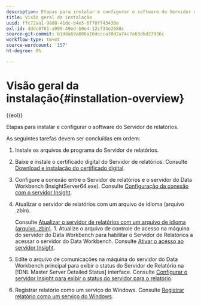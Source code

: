 ```yaml
---
description: Etapas para instalar e configurar o software do Servidor de relatórios.
title: Visão geral da instalação
uuid: ffc72aa1-98d8-41dc-b4e5-6f70ff43430e
exl-id: 4ddc0761-a999-49ed-b0e4-12cf34e2688c
source-git-commit: b1dda69a606a16dccca30d2a74c7e63dbd27936c
workflow-type: tm+mt
source-wordcount: '157'
ht-degree: 8%

---
```


# Visão geral da instalação{#installation-overview}

{{eol}}

Etapas para instalar e configurar o software do Servidor de relatórios.

As seguintes tarefas devem ser concluídas em ordem:

1. Instale os arquivos de programa do Servidor de relatórios.
1. Baixe e instale o certificado digital do Servidor de relatórios. Consulte [Download e instalação do certificado digital](../../../home/c-rpt-oview/c-inst-rpt/c-install-dig-cert/c-install-dig-cert.md#concept-5a61fc67df3643598c7c403962075f76).
1. Configure a conexão entre o Servidor de relatórios e o servidor do Data Workbench (InsightServer64.exe). Consulte [Configuração da conexão com o servidor Insight](../../../home/c-rpt-oview/c-inst-rpt/t-config-conn-ins-svr.md#task-a3ca949c43244782b658fb4437fd724c).
1. Atualizar o servidor de relatórios com um arquivo de idioma (arquivo .zbin).

   Consulte [Atualizar o servidor de relatórios com um arquivo de idioma (arquivo .zbin)](../../../home/c-rpt-oview/c-inst-rpt/c-zbin-file-update.md#concept-5637a8f52b7643759e423c2068b4126b). 1. Atualize o arquivo de controle de acesso na máquina do servidor do Data Workbench para habilitar o Servidor de Relatórios a acessar o servidor do Data Workbench. Consulte [Ativar o acesso ao servidor Insight](../../../home/c-rpt-oview/c-inst-rpt/t-en-acc-ins-svr.md#task-e7b95cf9cb194842ad72fa534c56c3cc).
1. Edite o arquivo de comunicações na máquina do servidor do Data Workbench principal para exibir o status do Servidor de Relatório na [!DNL Master Server Detailed Status] interface. Consulte [Configurar o servidor Insight para exibir o status do servidor para o relatório](../../../home/c-rpt-oview/c-inst-rpt/t-display-svr-st-rpt.md#task-a14d096f85924d9b93eef950591f93a8).
1. Registrar relatório como um serviço do Windows. Consulte [Registrar relatório como um serviço do Windows](../../../home/c-rpt-oview/c-inst-rpt/t-reg-rpt-win-svc.md#task-a8762d7818ed4cfd87e616db6a68b3a6).
